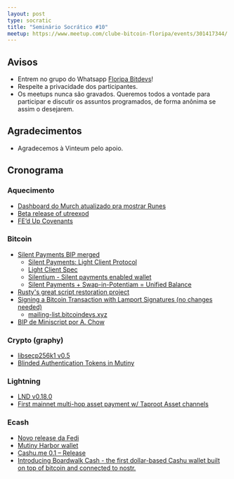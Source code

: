 ```yaml
---
layout: post
type: socratic
title: "Seminário Socrático #10"
meetup: https://www.meetup.com/clube-bitcoin-floripa/events/301417344/
---
```


## Avisos

- Entrem no grupo do Whatsapp [Floripa Bitdevs](https://chat.whatsapp.com/FCQNp71ayTv4U1LNDDowXh)!
- Respeite a privacidade dos participantes.
- Os meetups nunca são gravados. Queremos todos a vontade para participar e discutir os assuntos programados, de forma anônima se assim o desejarem.

## Agradecimentos

- Agradecemos à Vinteum pelo apoio.

## Cronograma

### Aquecimento

* [Dashboard do Murch atualizado pra mostrar Runes](https://dune.com/murchandamus/inscription-brc20-weight-and-percentage)
* [Beta release of utreexod](https://mailing-list.bitcoindevs.xyz/bitcoindev/d5f47120-3397-4f56-93ca-dd310d845f3cn@googlegroups.com/T/#u)
* [FE’d Up Covenants](https://rubin.io/public/pdfs/fedcov.pdf)

### Bitcoin

* [Silent Payments BIP merged](https://twitter.com/reardencode/status/1788577217884364861)
    - [Silent Payments: Light Client Protocol](https://delvingbitcoin.org/t/silent-payments-light-client-protocol/891)
    - [Light Client Spec](https://github.com/setavenger/BIP0352-light-client-specification)
    - [Silentium - Silent payments enabled wallet](https://twitter.com/TheSingerLouis/status/1790824126472667227)
    - [Silent Payments + Swap-in-Potentiam = Unified Balance](https://x.com/josibake/status/1795790558696235132)
* [Rusty's great script restoration project](https://twitter.com/reardencode/status/1786403843141505416)
* [Signing a Bitcoin Transaction with Lamport Signatures (no changes needed)](https://bitcoinops.org/en/newsletters/2024/05/08/#consensus-enforced-lamport-signatures-on-top-of-ecdsa-signatures)
    - [mailing-list.bitcoindevs.xyz](https://mailing-list.bitcoindevs.xyz/bitcoindev/CAEM=y+XyW8wNOekw13C5jDMzQ-dOJpQrBC+qR8-uDot25tM=XA@mail.gmail.com/#r)
* [BIP de Miniscript por A. Chow](https://mailing-list.bitcoindevs.xyz/bitcoindev/0be34bd2-637b-44b1-a0d5-e0ad5812d505@achow101.com/)

### Crypto (graphy)
* [libsecp256k1 v0.5](https://github.com/bitcoin-core/secp256k1/blob/master/CHANGELOG.md#050---2024-05-06)
* [Blinded Authentication Tokens in Mutiny](https://blog.mutinywallet.com/blinded-authentication/)

### Lightning

* [LND v0.18.0](https://x.com/lightning/status/1796235510144540835)
* [First mainnet multi-hop asset payment w/ Taproot Asset channels](https://twitter.com/roasbeef/status/1788624974728790471)

### Ecash

* [Novo release da Fedi](https://www.fedi.xyz/blog/introducing-global-chat)
* [Mutiny Harbor wallet](https://blog.mutinywallet.com/harbor/)
* [Cashu.me 0.1 – Release](https://primal.net/e/note150ywd3rmpw086uwus22kyf45gvqk78r6dl8qm4rv65jem49hglts3um34a)
* [Introducing Boardwalk Cash - the first dollar-based Cashu wallet built on top of bitcoin and connected to nostr.](https://primal.net/e/note178du87hqdtfyuflpfznq5m3lmgc3sae0ur29qda7v2fyjlzwh0nskfazq7)
